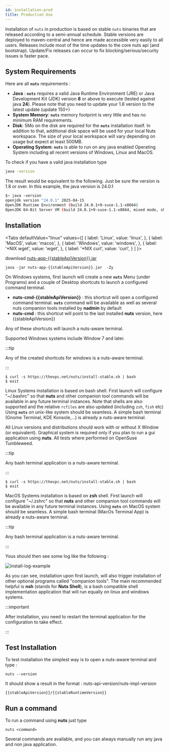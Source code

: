 ```yaml
---
id: installation-prod
title: Production Use
---
```



Installation of `nuts` in production is based on stable `nuts` binaries that are released according to a semi-annual schedule. Stable versions are deployed to maven-central and hence are made accessible very easily to all users.
Releases include most of the time updates to the core nuts api (and bootstrap). Update/Fix releases can occur to fix blocking/serious/security issues is faster pace.

## System Requirements

Here are all **```nuts```** requirements :

- **Java** : **```nuts```** requires a valid Java Runtime Environment (JRE) or Java Development Kit (JDK) version **8** or above to execute (tested against java **24**). Please note that you need to update your 1.8 version to the latest update (update 150+)
- **System Memory**: **```nuts```** memory footprint is very little and has no minimum RAM requirements.
- **Disk**: 5Mo on the disk are required for the **```nuts```** installation itself. In addition to that, additional disk space will be used for your local Nuts workspace. The size of your local workspace will vary depending on usage but expect at least 500MB.
- **Operating System**: **```nuts```** is able to run on any java enabled Operating System including all recent versions of Windows, Linux and MacOS.

To check if you have a valid java installation type

```bash
java -version
```

The result would be equivalent to the following. Just be sure the version is 1.8 or over. In this example, 
the java version is 24.0.1

```bash
$> java -version
openjdk version "24.0.1" 2025-04-15
OpenJDK Runtime Environment (build 24.0.1+9-suse-1.1-x8664)
OpenJDK 64-Bit Server VM (build 24.0.1+9-suse-1.1-x8664, mixed mode, sharing)
```


## Installation


<Tabs
  defaultValue="linux"
  values={[
    { label: 'Linux', value: 'linux', },
    { label: 'MacOS', value: 'macos', },
    { label: 'Windows', value: 'windows', },
    { label: '*NIX wget', value: 'wget', },
    { label: '*NIX curl', value: 'curl', }
  ]
}>
<TabItem value="windows">

download [nuts-app-{{stableApiVersion}}.jar]({{stableJarLocation}})
```
java -jar nuts-app-{{stableApiVersion}}.jar  -Zy
```

On Windows systems, first launch will create a new **```nuts```** Menu (under Programs) and a couple of Desktop shortcuts to launch a configured command terminal.
- **nuts-cmd-{{stableApiVersion}}** : this shortcut will open a configured command terminal. **```nuts```** command will be available as well as several nuts companion tools installed by **nadmin** by default
- **nuts-cmd**       : this shortcut will point to the last installed **nuts** version, here {{stableApiVersion}} 

Any of these shortcuts will launch a nuts-aware terminal.

Supported Windows systems include Window 7 and later.

:::tip

Any of the created shortcuts for windows is a nuts-aware terminal.

:::

</TabItem>
<TabItem value="linux">

```
$ curl -s https://thevpc.net/nuts/install-stable.sh | bash
$ exit
```

Linux Systems installation is based on bash shell. First launch will configure "~/.bashrc" so that **nuts** and other companion tool commands will be available in any future terminal instances. Note that shells are also supported and the relative `rcfiles` are also updated (including `zsh`, `fish` etc)
Using **```nuts```** on unix-like system should be seamless. A simple bash terminal (Gnome Terminal, KDE Konsole,...) is already a nuts-aware terminal.

All Linux versions and distributions should work with or without X Window (or equivalent). Graphical system is required only if you plan to run a gui application using **nuts**.
All tests where performed on OpenSuse Tumbleweed.

:::tip

Any bash terminal application is a nuts-aware terminal.

:::

</TabItem>
<TabItem value="macos">

```
$ curl -s https://thevpc.net/nuts/install-stable.sh | bash
$ exit
```

MacOS Systems installation is based on **zsh** shell. First launch will configure "~/.zshrc" so that **nuts** and other companion tool commands will be available in any future terminal instances.
Using **```nuts```** on MacOS system should be seamless. A simple bash terminal (MacOs Terminal App) is already a nuts-aware terminal.

:::tip

Any bash terminal application is a nuts-aware terminal.

:::

</TabItem>

</Tabs>


Yous should then see some log like the following :

![install-log-example](assets/images/console/install-log-example.png)

As you can see, installation upon first launch, will also trigger installation of other optional programs called "companion tools".
The main recommended helpful is **nsh**  (stands for __Nuts Shell__), is a bash compatible shell implementation application that will run equally on linux and windows systems.

:::important

After installation, you need to restart the terminal application for the configuration to take effect.

:::


## Test Installation
To test installation the simplest way is to open a nuts-aware terminal and type : 

```
nuts --version
```

It should show a result in the format : nuts-api-version/nuts-impl-version

```
{{stableApiVersion}}/{{stableRuntimeVersion}}
```

## Run a command

To run a command using **nuts** just type

```
nuts <command>
```

Several commands are available, and you can always manually run any java and non java application.
